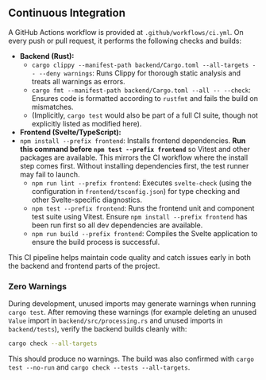 ## Continuous Integration
A GitHub Actions workflow is provided at `.github/workflows/ci.yml`. On every push or pull request, it performs the following checks and builds:

- **Backend (Rust):**
  - `cargo clippy --manifest-path backend/Cargo.toml --all-targets -- --deny warnings`: Runs Clippy for thorough static analysis and treats all warnings as errors.
  - `cargo fmt --manifest-path backend/Cargo.toml --all -- --check`: Ensures code is formatted according to `rustfmt` and fails the build on mismatches.
  - (Implicitly, `cargo test` would also be part of a full CI suite, though not explicitly listed as modified here).
- **Frontend (Svelte/TypeScript):**
- `npm install --prefix frontend`: Installs frontend dependencies. **Run this command before `npm test --prefix frontend`** so Vitest and other packages are available. This mirrors the CI workflow where the install step comes first. Without installing dependencies first, the test runner may fail to launch.
  - `npm run lint --prefix frontend`: Executes `svelte-check` (using the configuration in `frontend/tsconfig.json`) for type checking and other Svelte-specific diagnostics.
  - `npm test --prefix frontend`: Runs the frontend unit and component test suite using Vitest. Ensure `npm install --prefix frontend` has been run first so all dev dependencies are available.
  - `npm run build --prefix frontend`: Compiles the Svelte application to ensure the build process is successful.

This CI pipeline helps maintain code quality and catch issues early in both the backend and frontend parts of the project.

### Zero Warnings
During development, unused imports may generate warnings when running `cargo test`.
After removing these warnings (for example deleting an unused `Value` import in
`backend/src/processing.rs` and unused imports in `backend/tests`), verify the
backend builds cleanly with:
```bash
cargo check --all-targets
```
This should produce no warnings. The build was also confirmed with
`cargo test --no-run` and `cargo check --tests --all-targets`.

